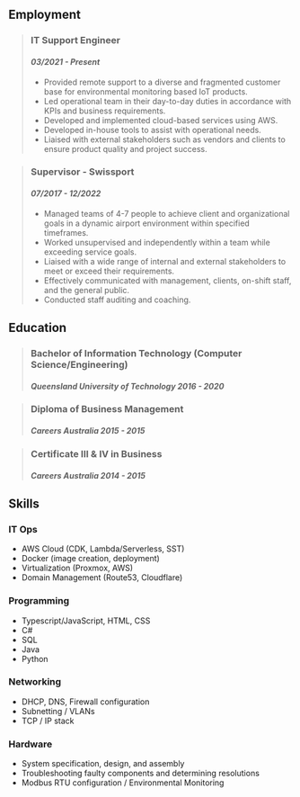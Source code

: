 ## Employment

> ### IT Support Engineer
> #### *03/2021 - Present*
> - Provided remote support to a diverse and fragmented customer base for environmental monitoring based IoT products.
> - Led operational team in their day-to-day duties in accordance with KPIs and business requirements.
> - Developed and implemented cloud-based services using AWS.
> - Developed in-house tools to assist with operational needs.
> - Liaised with external stakeholders such as vendors and clients to ensure product quality and project success.

> ### Supervisor - Swissport
> #### *07/2017 - 12/2022*
> - Managed teams of 4-7 people to achieve client and organizational goals in a dynamic airport environment within specified timeframes.
> - Worked unsupervised and independently within a team while exceeding service goals.
> - Liaised with a wide range of internal and external stakeholders to meet or exceed their requirements.
> - Effectively communicated with management, clients, on-shift staff, and the general public.
> - Conducted staff auditing and coaching.

## Education

> ### Bachelor of Information Technology (Computer Science/Engineering)
> #### *Queensland University of Technology 2016 - 2020*

> ### Diploma of Business Management
> #### *Careers Australia 2015 - 2015*

> ### Certificate III & IV in Business
> #### *Careers Australia 2014 - 2015*

## Skills

### IT Ops
- AWS Cloud (CDK, Lambda/Serverless, SST)
- Docker (image creation, deployment)
- Virtualization (Proxmox, AWS)
- Domain Management (Route53, Cloudflare)

### Programming
- Typescript/JavaScript, HTML, CSS
- C#
- SQL
- Java
- Python

### Networking
- DHCP, DNS, Firewall configuration
- Subnetting / VLANs
- TCP / IP stack

### Hardware
- System specification, design, and assembly
- Troubleshooting faulty components and determining resolutions
- Modbus RTU configuration / Environmental Monitoring

